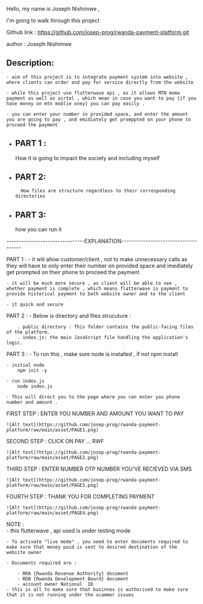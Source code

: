 Hello, my name is Joseph Nishimwe , 

I'm going to walk through this project 

Github link : https://github.com/josep-prog/rwanda-payment-platform.git

author : Joseph Nishimwe

Description: 
-----------
	- aim of this project is to integrate payment system into website , where clients can order and pay for service directly from the website 

	- while this project use flutterwave api , as it allows MTN momo payment as well as airtel , which mean in case you want to pay {if you have money on mtn moblie oney} you can pay easily .

	- you can enter your number in provided space, and enter the amount you are going to pay , and emidiately get promppted on your phone to proceed the payment



- PART 1 :
  ------
	How it is going to impact the society and including myself

- PART 2:
  ------
        How files are structure regardless to their corresponding directories

- PART 3:
  -----
	how you can run it 
 
--------------------------------EXPLANATION-------------------------------------

PART 1 : 
	- it will allow customer/client , not to make unnecessary calls as they will have to only enter their number on provided space and imediately get prompted on their phone to proceed the payment 

	- it will be much more secure , as client will be able to see , whether payment is complete , which means flatterwave is payment to provide historical payment to both website owner and to the client 

	- it quick and secure 

PART 2 :
	- Below  is directory and files strucuture : 

		. public directory : This folder contains the public-facing files of the platform.
		. index.js: the main JavaScript file handling the application's logic.


PART 3 : 
	- To run this , make sure node is installed , if not 
		npm install

	- initial node 
		npm init -y

	- run index.js
		node index.js
 
	- This will direct you to the page where you can enter you phone number and amount .

FIRST STEP : ENTER YOU NUMBER AND AMOUNT YOU WANT TO PAY 

	![Alt text](https://github.com/josep-prog/rwanda-payment-platform/raw/main/asset/PAGE1.png)

SECOND STEP : CLICK ON PAY ... RWF
	
	![Alt text](https://github.com/josep-prog/rwanda-payment-platform/raw/main/asset/PAGE2.png)

THIRD STEP : ENTER NUMBER OTP NUMBER YOU'VE RECIEVED VIA SMS
	
	![Alt text](https://github.com/josep-prog/rwanda-payment-platform/raw/main/asset/PAGE3.png)

FOURTH STEP : THANK YOU FOR COMPLETING PAYMENT
	
	![Alt text](https://github.com/josep-prog/rwanda-payment-platform/raw/main/asset/PAGE4.png)





NOTE :   
	- this flutterwave , api used is under testing mode  
	
	- To activate "live mode" . you need to enter documents required to make sure that money paid is sent to desired destination of the website owner
	
	- Documents required are : 
	
		- RRA {Rwanda Revenue Authority} document
		- RDB {Rwanda Development Board} document
		- account owner National  ID
	- this is all to make sure that businnes is authorised to make sure that it is not running under the scammer issues

